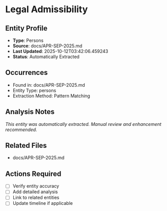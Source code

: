# Legal Admissibility

## Entity Profile
- **Type**: Persons
- **Source**: docs/APR-SEP-2025.md
- **Last Updated**: 2025-10-12T03:42:06.459243
- **Status**: Automatically Extracted

## Occurrences
- Found in: docs/APR-SEP-2025.md
- Entity Type: persons
- Extraction Method: Pattern Matching

## Analysis Notes
*This entity was automatically extracted. Manual review and enhancement recommended.*

## Related Files
- docs/APR-SEP-2025.md

## Actions Required
- [ ] Verify entity accuracy
- [ ] Add detailed analysis
- [ ] Link to related entities
- [ ] Update timeline if applicable
